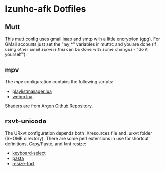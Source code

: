 # lzunho-afk Dotfiles

## Mutt

This mutt config uses gmail imap and smtp with a little encryption (gpg). For GMail accounts just set the "my_*" variables in muttrc and you are done (if using other email servers this can be done with some changes - "do it yourself"). 

## mpv

The *mpv* configuration contains the following scripts:

- [playlistmanager.lua](https://github.com/jonniek/mpv-playlistmanager)
- [webm.lua](https://github.com/ekisu/mpv-webm)

Shaders are from [Argon Github Repository](https://github.com/Argon-/mpv-config).

## rxvt-unicode

The URxvt configuration depends both .Xresources file and .urxvt folder ($HOME directory). There are some perl extensions in use for shortcut definitions, Copy/Paste, and font resize:

- [keyboard-select](https://github.com/muennich/urxvt-perls)
- [pasta](https://github.com/wifiextender/urxvt-pasta)
- [resize-font](https://github.com/simmel/urxvt-resize-font/blob/master/resize-font)
